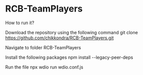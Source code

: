# RCB-TeamPlayers

How to run it?

Download the repository using the following command
git clone https://github.com/chikkondra/RCB-TeamPlayers.git

Navigate to folder RCB-TeamPlayers

Install the following packages
npm install --legacy-peer-deps

Run the file
npx wdio run wdio.conf.js
